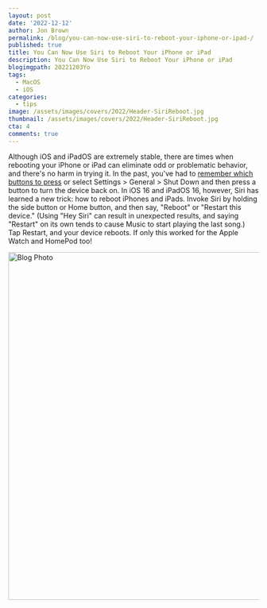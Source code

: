 ```yaml
---
layout: post
date: '2022-12-12'
author: Jon Brown
permalink: /blog/you-can-now-use-siri-to-reboot-your-iphone-or-ipad-/
published: true
title: You Can Now Use Siri to Reboot Your iPhone or iPad 
description: You Can Now Use Siri to Reboot Your iPhone or iPad 
blogimgpath: 20221203Yo
tags:
  - MacOS
  - iOS
categories:
  - tips
image: /assets/images/covers/2022/Header-SiriReboot.jpg
thumbnail: /assets/images/covers/2022/Header-SiriReboot.jpg
cta: 4
comments: true
---
```

Although iOS and iPadOS are extremely stable, there are times when
rebooting your iPhone or iPad can eliminate odd or problematic behavior,
and there's no harm in trying it. In the past, you've had to [remember
which buttons to press](https://support.apple.com/en-us/HT201559) or
select Settings > General > Shut Down and then press a button to turn
the device back on. In iOS 16 and iPadOS 16, however, Siri has learned a
new trick: how to reboot iPhones and iPads. Invoke Siri by holding the
side button or Home button, and then say, "Reboot" or "Restart this
device." (Using "Hey Siri" can result in unexpected results, and saying
"Restart" on its own tends to cause Music to start playing the last
song.) Tap Restart, and your device reboots. If only this worked for the
Apple Watch and HomePod too!

<img alt="Blog Photo" src="{{ site.site_cdn }}/assets/images/blog/2022/20221203Yo/image2.jpeg" class="img-fluid rounded m-2" width="700" />

